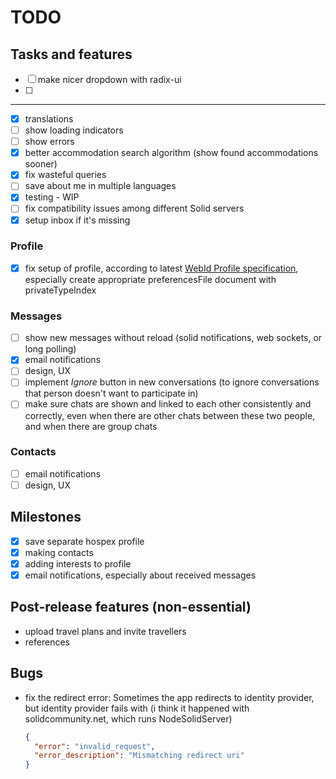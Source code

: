 # TODO

## Tasks and features

- [ ] make nicer dropdown with radix-ui
- [ ]

---

- [x] translations
- [ ] show loading indicators
- [ ] show errors
- [x] better accommodation search algorithm (show found accommodations sooner)
- [x] fix wasteful queries
- [ ] save about me in multiple languages
- [x] testing - WIP
- [ ] fix compatibility issues among different Solid servers
- [x] setup inbox if it's missing

### Profile

- [x] fix setup of profile, according to latest [WebId Profile specification](https://solid.github.io/webid-profile/), especially create appropriate preferencesFile document with privateTypeIndex

### Messages

- [ ] show new messages without reload (solid notifications, web sockets, or long polling)
- [x] email notifications
- [ ] design, UX
- [ ] implement _Ignore_ button in new conversations (to ignore conversations that person doesn't want to participate in)
- [ ] make sure chats are shown and linked to each other consistently and correctly, even when there are other chats between these two people, and when there are group chats

### Contacts

- [ ] email notifications
- [ ] design, UX

## Milestones

- [x] save separate hospex profile
- [x] making contacts
- [x] adding interests to profile
- [x] email notifications, especially about received messages

## Post-release features (non-essential)

- upload travel plans and invite travellers
- references

## Bugs

- fix the redirect error: Sometimes the app redirects to identity provider, but identity provider fails with
  (i think it happened with solidcommunity.net, which runs NodeSolidServer)
  ```json
  {
    "error": "invalid_request",
    "error_description": "Mismatching redirect uri"
  }
  ```

